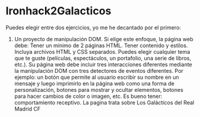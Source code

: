 # Ironhack2Galacticos
Puedes elegir entre dos ejercicios, yo me he decantado por el primero:
1) Un proyecto de manipulación DOM. Si elige este enfoque, la página web debe:
Tener un mínimo de 2 páginas HTML.
Tener contenido y estilos.
Incluya archivos HTML y CSS separados.
Puedes elegir cualquier tema que te guste (películas, espectáculos, un portafolio, una serie de libros, etc.).
Su página web debe incluir tres interacciones diferentes mediante la manipulación DOM con tres detectores de eventos diferentes. Por ejemplo: un botón que permite al usuario escribir su nombre en un mensaje y luego imprimirlo en la página web como una forma de personalización, botones para mostrar y ocultar elementos, botones para hacer cambios de color o imagen, etc.
Es bueno tener: comportamiento receptivo.
La pagina trata sobre Los Galácticos del Real Madrid CF
